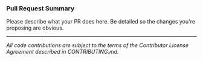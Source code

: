 ### Pull Request Summary

Please describe what your PR does here. Be detailed so the changes you're proposing are obvious.

---

_All code contributions are subject to the terms of the Contributor License Agreement described in CONTRIBUTING.md._
